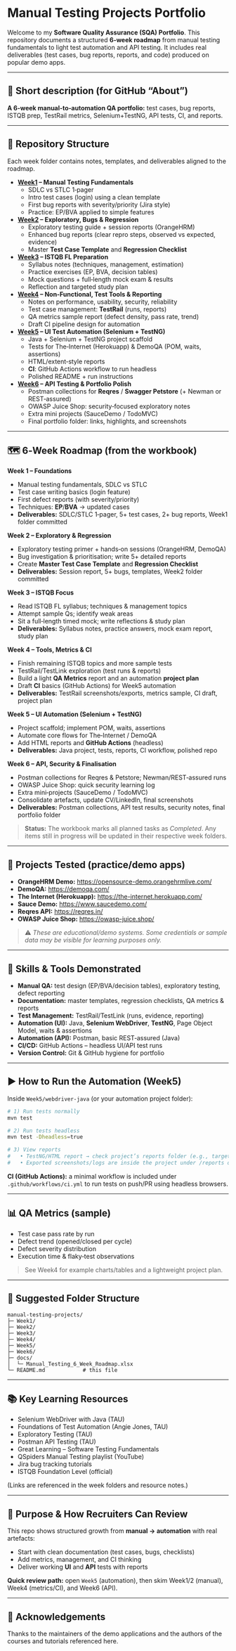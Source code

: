 # Manual Testing Projects Portfolio

Welcome to my **Software Quality Assurance (SQA) Portfolio**. This repository documents a structured **6‑week roadmap** from manual testing fundamentals to light test automation and API testing. It includes real deliverables (test cases, bug reports, reports, and code) produced on popular demo apps.

---

## 🔎 Short description (for GitHub “About”)
**A 6‑week manual‑to‑automation QA portfolio:** test cases, bug reports, ISTQB prep, TestRail metrics, Selenium+TestNG, API tests, CI, and reports.

---

## 📂 Repository Structure
Each week folder contains notes, templates, and deliverables aligned to the roadmap.

- **[Week1](./Week1) – Manual Testing Fundamentals**
  - SDLC vs STLC 1‑pager
  - Intro test cases (login) using a clean template
  - First bug reports with severity/priority (Jira style)
  - Practice: EP/BVA applied to simple features
- **[Week2](./Week2) – Exploratory, Bugs & Regression**
  - Exploratory testing guide + session reports (OrangeHRM)
  - Enhanced bug reports (clear repro steps, observed vs expected, evidence)
  - Master **Test Case Template** and **Regression Checklist**
- **[Week3](./Week3) – ISTQB FL Preparation**
  - Syllabus notes (techniques, management, estimation)
  - Practice exercises (EP, BVA, decision tables)
  - Mock questions + full‑length mock exam & results
  - Reflection and targeted study plan
- **[Week4](./Week4) – Non‑Functional, Test Tools & Reporting**
  - Notes on performance, usability, security, reliability
  - Test case management: **TestRail** (runs, reports)
  - QA metrics sample report (defect density, pass rate, trend)
  - Draft CI pipeline design for automation
- **[Week5](./Week5) – UI Test Automation (Selenium + TestNG)**
  - Java + Selenium + TestNG project scaffold
  - Tests for The‑Internet (Herokuapp) & DemoQA (POM, waits, assertions)
  - HTML/extent‑style reports
  - **CI**: GitHub Actions workflow to run headless
  - Polished README + run instructions
- **[Week6](./Week6) – API Testing & Portfolio Polish**
  - Postman collections for **Reqres** / **Swagger Petstore** (+ Newman or REST‑assured)
  - OWASP Juice Shop: security‑focused exploratory notes
  - Extra mini projects (SauceDemo / TodoMVC)
  - Final portfolio folder: links, highlights, and screenshots

---

## 🗺️ 6‑Week Roadmap (from the workbook)
**Week 1 – Foundations**
- Manual testing fundamentals, SDLC vs STLC
- Test case writing basics (login feature)
- First defect reports (with severity/priority)
- Techniques: **EP**/**BVA** → updated cases
- **Deliverables:** SDLC/STLC 1‑pager, 5+ test cases, 2+ bug reports, Week1 folder committed

**Week 2 – Exploratory & Regression**
- Exploratory testing primer + hands‑on sessions (OrangeHRM, DemoQA)
- Bug investigation & prioritisation; write 5+ detailed reports
- Create **Master Test Case Template** and **Regression Checklist**
- **Deliverables:** Session report, 5+ bugs, templates, Week2 folder committed

**Week 3 – ISTQB Focus**
- Read ISTQB FL syllabus; techniques & management topics
- Attempt sample Qs; identify weak areas
- Sit a full‑length timed mock; write reflections & study plan
- **Deliverables:** Syllabus notes, practice answers, mock exam report, study plan

**Week 4 – Tools, Metrics & CI**
- Finish remaining ISTQB topics and more sample tests
- TestRail/TestLink exploration (test runs & reports)
- Build a light **QA Metrics** report and an automation **project plan**
- Draft **CI** basics (GitHub Actions) for Week5 automation
- **Deliverables:** TestRail screenshots/exports, metrics sample, CI draft, project plan

**Week 5 – UI Automation (Selenium + TestNG)**
- Project scaffold; implement POM, waits, assertions
- Automate core flows for The‑Internet / DemoQA
- Add HTML reports and **GitHub Actions** (headless)
- **Deliverables:** Java project, tests, reports, CI workflow, polished repo

**Week 6 – API, Security & Finalisation**
- Postman collections for Reqres & Petstore; Newman/REST‑assured runs
- OWASP Juice Shop: quick security learning log
- Extra mini‑projects (SauceDemo / TodoMVC)
- Consolidate artefacts, update CV/LinkedIn, final screenshots
- **Deliverables:** Postman collections, API test results, security notes, final portfolio folder

> **Status:** The workbook marks all planned tasks as *Completed*. Any items still in progress will be updated in their respective week folders.

---

## 🧪 Projects Tested (practice/demo apps)
- **OrangeHRM Demo:** https://opensource-demo.orangehrmlive.com/
- **DemoQA:** https://demoqa.com/
- **The Internet (Herokuapp):** https://the-internet.herokuapp.com/
- **Sauce Demo:** https://www.saucedemo.com/
- **Reqres API:** https://reqres.in/
- **OWASP Juice Shop:** https://owasp-juice.shop/

> ⚠️ *These are educational/demo systems. Some credentials or sample data may be visible for learning purposes only.*

---

## 🧰 Skills & Tools Demonstrated
- **Manual QA:** test design (EP/BVA/decision tables), exploratory testing, defect reporting
- **Documentation:** master templates, regression checklists, QA metrics & reports
- **Test Management:** TestRail/TestLink (runs, evidence, reporting)
- **Automation (UI):** Java, **Selenium WebDriver**, **TestNG**, Page Object Model, waits & assertions
- **Automation (API):** Postman, basic REST‑assured (Java)
- **CI/CD:** GitHub Actions – headless UI/API test runs
- **Version Control:** Git & GitHub hygiene for portfolio

---

## ▶️ How to Run the Automation (Week5)
Inside `Week5/webdriver-java` (or your automation project folder):

```bash
# 1) Run tests normally
mvn test

# 2) Run tests headless
mvn test -Dheadless=true

# 3) View reports
#   • TestNG/HTML report → check project’s reports folder (e.g., target/surefire-reports or custom /reports)
#   • Exported screenshots/logs are inside the project under /reports or /target (see project README)
```

**CI (GitHub Actions):** a minimal workflow is included under `.github/workflows/ci.yml` to run tests on push/PR using headless browsers.

---

## 📊 QA Metrics (sample)
- Test case pass rate by run
- Defect trend (opened/closed per cycle)
- Defect severity distribution
- Execution time & flaky‑test observations

> See Week4 for example charts/tables and a lightweight project plan.

---

## 📁 Suggested Folder Structure
```
manual-testing-projects/
├─ Week1/
├─ Week2/
├─ Week3/
├─ Week4/
├─ Week5/
├─ Week6/
├─ docs/                       
│  └─ Manual_Testing_6_Week_Roadmap.xlsx
└─ README.md            # this file
```

---

## 📚 Key Learning Resources
- Selenium WebDriver with Java (TAU)
- Foundations of Test Automation (Angie Jones, TAU)
- Exploratory Testing (TAU)
- Postman API Testing (TAU)
- Great Learning – Software Testing Fundamentals
- QSpiders Manual Testing playlist (YouTube)
- Jira bug tracking tutorials
- ISTQB Foundation Level (official)

(Links are referenced in the week folders and resource notes.)

---

## 🎯 Purpose & How Recruiters Can Review
This repo shows structured growth from **manual → automation** with real artefacts:
- Start with clean documentation (test cases, bugs, checklists)
- Add metrics, management, and CI thinking
- Deliver working **UI** and **API** tests with reports

**Quick review path:** open `Week5` (automation), then skim Week1/2 (manual), Week4 (metrics/CI), and Week6 (API).

---

## 🙌 Acknowledgements
Thanks to the maintainers of the demo applications and the authors of the courses and tutorials referenced here.
